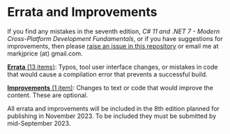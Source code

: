# Errata and Improvements

If you find any mistakes in the seventh edition, *C# 11 and .NET 7 - Modern Cross-Platform Development Fundamentals*, or if you have suggestions for improvements, then please [raise an issue in this repository](https://github.com/markjprice/cs11dotnet7/issues) or email me at markjprice (at) gmail.com.

[**Errata** (13 items)](errata.md): Typos, tool user interface changes, or mistakes in code that would cause a compilation error that prevents a successful build.

[**Improvements** (1 item)](improvements.md): Changes to text or code that would improve the content. These are optional.

All errata and improvements will be included in the 8th edition planned for publishing in November 2023. To be included they must be submitted by mid-September 2023.
